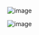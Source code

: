 ![image](https://github.com/batesonmatt/CountyAssigner/assets/107011222/aaf5b1fe-2384-48f8-961d-987ecbfcc70b)

![image](https://github.com/batesonmatt/CountyAssigner/assets/107011222/347d5bf3-0b59-42c3-97d1-6df6bbdba4ec)
